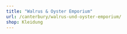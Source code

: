 ```yaml
---
title: "Walrus & Oyster Emporium"
url: /canterbury/walrus-und-oyster-emporium/
shop: Kleidung
---
```

